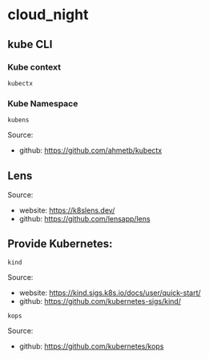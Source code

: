 # cloud_night

## kube CLI

### Kube context

```
kubectx
```

### Kube Namespace

```
kubens
```

Source:

- github: https://github.com/ahmetb/kubectx

## Lens

Source:

- website: https://k8slens.dev/
- github: https://github.com/lensapp/lens

## Provide Kubernetes:

```
kind
```

Source:

- website: https://kind.sigs.k8s.io/docs/user/quick-start/
- github: https://github.com/kubernetes-sigs/kind/

```
kops
```

Source:

- github: https://github.com/kubernetes/kops
